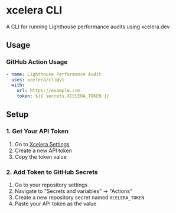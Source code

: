 # xcelera CLI

A CLI for running Lighthouse performance audits using xcelera.dev

## Usage

### GitHub Action Usage

```yaml
- name: Lighthouse Performance Audit
  uses: xcelera/cli@v1
  with:
    url: https://example.com
    token: ${{ secrets.XCELERA_TOKEN }}
```

## Setup

### 1. Get Your API Token

1. Go to [Xcelera Settings](https://xcelera.dev/settings/api-tokens)
2. Create a new API token
3. Copy the token value

### 2. Add Token to GitHub Secrets

1. Go to your repository settings
2. Navigate to "Secrets and variables" → "Actions"
3. Create a new repository secret named `XCELERA_TOKEN`
4. Paste your API token as the value
